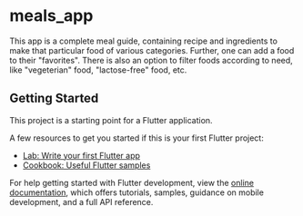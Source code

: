 # meals_app

This app is a complete meal guide, containing recipe and ingredients to make that particular food of various categories. Further, one can add a food to their "favorites". There is also an option to filter foods according to need, like "vegeterian" food, "lactose-free" food, etc.

## Getting Started

This project is a starting point for a Flutter application.

A few resources to get you started if this is your first Flutter project:

- [Lab: Write your first Flutter app](https://docs.flutter.dev/get-started/codelab)
- [Cookbook: Useful Flutter samples](https://docs.flutter.dev/cookbook)

For help getting started with Flutter development, view the
[online documentation](https://docs.flutter.dev/), which offers tutorials,
samples, guidance on mobile development, and a full API reference.
